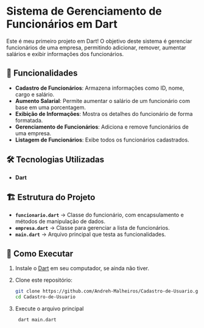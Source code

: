 # Sistema de Gerenciamento de Funcionários em Dart

Este é meu primeiro projeto em Dart! O objetivo deste sistema é gerenciar funcionários de uma empresa, permitindo adicionar, remover, aumentar salários e exibir informações dos funcionários.

## 📌 Funcionalidades

- **Cadastro de Funcionários**: Armazena informações como ID, nome, cargo e salário.
- **Aumento Salarial**: Permite aumentar o salário de um funcionário com base em uma porcentagem.
- **Exibição de Informações**: Mostra os detalhes do funcionário de forma formatada.
- **Gerenciamento de Funcionários**: Adiciona e remove funcionários de uma empresa.
- **Listagem de Funcionários**: Exibe todos os funcionários cadastrados.

## 🛠️ Tecnologias Utilizadas

- **Dart**

## 🏗️ Estrutura do Projeto

- **`funcionario.dart`** → Classe do funcionário, com encapsulamento e métodos de manipulação de dados.
- **`empresa.dart`** → Classe para gerenciar a lista de funcionários.
- **`main.dart`** → Arquivo principal que testa as funcionalidades.

## 🚀 Como Executar

1. Instale o [Dart](https://dart.dev/get-dart) em seu computador, se ainda não tiver.
2. Clone este repositório:

   ```sh
   git clone https://github.com/Andreh-Malheiros/Cadastro-de-Usuario.git
   cd Cadastro-de-Usuario

3. Execute o arquivo principal
   ```sh
    dart main.dart